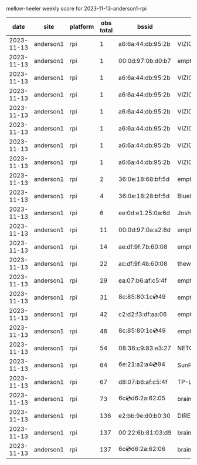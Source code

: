 mellow-heeler weekly score for 2023-11-13-anderson1-rpi

|date|site|platform|obs total|bssid|ssid|
|--|--|--|--|--|--|
|2023-11-13|anderson1|rpi|1|a6:6a:44:db:95:2b|VIZIOCastAudio2888|
|2023-11-13|anderson1|rpi|1|00:0d:97:0b:d0:b7|empty_ssid|
|2023-11-13|anderson1|rpi|1|a6:6a:44:db:95:2b|VIZIOCastAudio2302|
|2023-11-13|anderson1|rpi|1|a6:6a:44:db:95:2b|VIZIOCastAudio5175|
|2023-11-13|anderson1|rpi|1|a6:6a:44:db:95:2b|VIZIOCastAudio6652|
|2023-11-13|anderson1|rpi|1|a6:6a:44:db:95:2b|VIZIOCastAudio6482|
|2023-11-13|anderson1|rpi|1|a6:6a:44:db:95:2b|VIZIOCastAudio7640|
|2023-11-13|anderson1|rpi|1|a6:6a:44:db:95:2b|VIZIOCastAudio8749|
|2023-11-13|anderson1|rpi|2|36:0e:18:68:bf:5d|empty_ssid|
|2023-11-13|anderson1|rpi|4|36:0e:18:28:bf:5d|Bluelotus|
|2023-11-13|anderson1|rpi|6|ee:0d:e1:25:0a:6d|JoshLily|
|2023-11-13|anderson1|rpi|11|00:0d:97:0a:a2:6d|empty_ssid|
|2023-11-13|anderson1|rpi|14|ae:df:9f:7b:60:08|empty_ssid|
|2023-11-13|anderson1|rpi|22|ac:df:9f:4b:60:08|theweef|
|2023-11-13|anderson1|rpi|29|ea:07:b6:af:c5:4f|empty_ssid|
|2023-11-13|anderson1|rpi|31|8c:85:80:1c:cd:49|empty_ssid|
|2023-11-13|anderson1|rpi|42|c2:d2:f3:df:aa:06|empty_ssid|
|2023-11-13|anderson1|rpi|48|8c:85:80:1c:cd:49|empty_ssid|
|2023-11-13|anderson1|rpi|54|08:36:c9:83:e3:27|NETGEAR34|
|2023-11-13|anderson1|rpi|64|6e:21:a2:a4:cd:94|SunPower21450|
|2023-11-13|anderson1|rpi|67|d8:07:b6:af:c5:4f|TP-Link_C54F|
|2023-11-13|anderson1|rpi|73|6c:cd:d6:2a:62:05|braingang2_5GEXT|
|2023-11-13|anderson1|rpi|136|e2:bb:9e:d0:b0:30|DIRECT-9ED03030|
|2023-11-13|anderson1|rpi|137|00:22:6b:81:03:d9|braingang2|
|2023-11-13|anderson1|rpi|137|6c:cd:d6:2a:62:06|braingang2_2GEXT|
